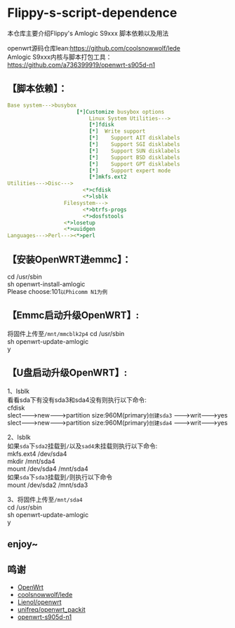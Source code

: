 # Flippy-s-script-dependence
本仓库主要介绍Flippy's Amlogic S9xxx 脚本依赖以及用法

openwrt源码仓库lean:https://github.com/coolsnowwolf/lede  
Amlogic S9xxx内核与脚本打包工具：https://github.com/a736399919/openwrt-s905d-n1  

## 【脚本依赖】：

```yaml
Base system--->busybox  
                      [*]Customize busybox options  
                          Linux System Utilities--->  
                          [*]fdisk  
                          [*]  Write support  
                          [*]    Support AIT disklabels  
                          [*]    Support SGI disklabels  
                          [*]    Support SUN disklabels  
                          [*]    Support BSD disklabels  
                          [*]    Support GPT disklabels  
                          [*]    Support expert mode  
                          [*]mkfs.ext2  
Utilities--->Disc--->  
                        <*>cfdisk  
                        <*>lsblk  
                  Filesystem--->  
                        <*>btrfs-progs  
                        <*>dosfstools         
                  <*>losetup  
                  <*>uuidgen  
Languages--->Perl---><*>perl  
```

## 【安装OpenWRT进emmc】：

cd /usr/sbin  
sh openwrt-install-amlogic  
Please choose:101`以Phicomm N1为例` 

## 【Emmc启动升级OpenWRT】:

将固件上传至`/mnt/mmcblk2p4`
cd /usr/sbin  
sh openwrt-update-amlogic  
y  

## 【U盘启动升级OpenWRT】:

1、lsblk  
   看看sda下有没有sda3和sda4没有则执行以下命令:  
   cfdisk  
      slect--->new--->partition size:960M(primary)`创建sda3` 
             --->writ--->yes  
      slect--->new--->partition size:960M(primary)`创建sda4` 
             --->writ--->yes  
             
 2、lsblk  
   如果`sda`下`sda2`挂载到`/`以及`sad4`未挂载则执行以下命令:  
      mkfs.ext4 /dev/sda4  
      mkdir /mnt/sda4  
      mount /dev/sda4 /mnt/sda4  
   如果`sda`下`sda3`挂载到`/`则执行以下命令  
      mount /dev/sda2 /mnt/sda3  
      
3、将固件上传至`/mnt/sda4`  
   cd /usr/sbin  
   sh openwrt-update-amlogic  
   y  
   
## enjoy~
 
## 鸣谢

- [OpenWrt](https://github.com/openwrt/openwrt)
- [coolsnowwolf/lede](https://github.com/coolsnowwolf/lede)
- [Lienol/openwrt](https://github.com/Lienol/openwrt)
- [unifreq/openwrt_packit](https://github.com/unifreq/openwrt_packit)
- [openwrt-s905d-n1](https://github.com/a736399919/openwrt-s905d-n1)
